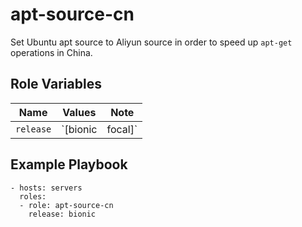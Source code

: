 apt-source-cn
=========

Set Ubuntu apt source to Aliyun source in order to speed up `apt-get` operations in China.

Role Variables
--------------

| Name | Values | Note |
| --- | --- | --- |
| `release` | `[bionic|focal]` | Install apt source respective to the release name |

Example Playbook
----------------

```
- hosts: servers
  roles:
  - role: apt-source-cn
    release: bionic
```

